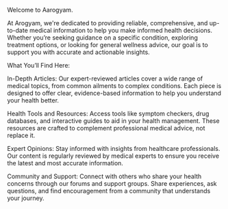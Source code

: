 Welcome to Aarogyam.

At Arogyam, we're dedicated to providing reliable, comprehensive, and up-to-date medical information to help you make informed health decisions. Whether you’re seeking guidance on a specific condition, exploring treatment options, or looking for general wellness advice, our goal is to support you with accurate and actionable insights.

What You’ll Find Here:

In-Depth Articles: Our expert-reviewed articles cover a wide range of medical topics, from common ailments to complex conditions. Each piece is designed to offer clear, evidence-based information to help you understand your health better.

Health Tools and Resources: Access tools like symptom checkers, drug databases, and interactive guides to aid in your health management. These resources are crafted to complement professional medical advice, not replace it.

Expert Opinions: Stay informed with insights from healthcare professionals. Our content is regularly reviewed by medical experts to ensure you receive the latest and most accurate information.

Community and Support: Connect with others who share your health concerns through our forums and support groups. Share experiences, ask questions, and find encouragement from a community that understands your journey.

